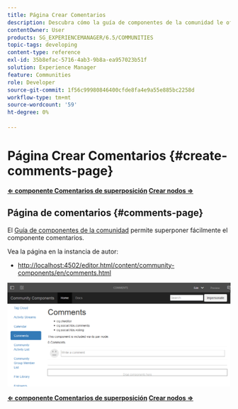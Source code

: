 ```yaml
---
title: Página Crear Comentarios
description: Descubra cómo la guía de componentes de la comunidad le ofrece la capacidad de experimentar fácilmente la superposición del componente Comentarios.
contentOwner: User
products: SG_EXPERIENCEMANAGER/6.5/COMMUNITIES
topic-tags: developing
content-type: reference
exl-id: 35b8efac-5716-4ab3-9b8a-ea957023b51f
solution: Experience Manager
feature: Communities
role: Developer
source-git-commit: 1f56c99980846400cfde8fa4e9a55e885bc2258d
workflow-type: tm+mt
source-wordcount: '59'
ht-degree: 0%

---
```


# Página Crear Comentarios {#create-comments-page}

**[⇐ componente Comentarios de superposición](overlay-comments.md) [Crear nodos ⇒](overlay-create-nodes.md)**

## Página de comentarios {#comments-page}

El [Guía de componentes de la comunidad](components-guide.md) permite superponer fácilmente el componente comentarios.

Vea la página en la instancia de autor:

* [http://localhost:4502/editor.html/content/community-components/en/comments.html](http://localhost:4502/editor.html/content/community-components/en/comments.html)

![comentarios](assets/comments.png)

**[⇐ componente Comentarios de superposición](overlay-comments.md) [Crear nodos ⇒](overlay-create-nodes.md)**
